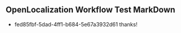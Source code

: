 ## OpenLocalization Workflow Test MarkDown
* fed85fbf-5dad-4ff1-b684-5e67a3932d61 
thanks!<!--HONumber=Mar16_HO3-->
